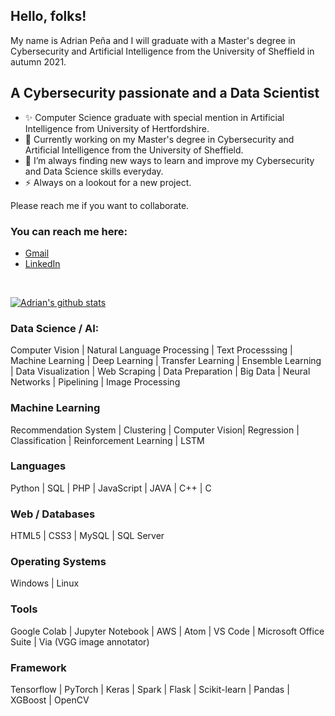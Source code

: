 ## Hello, folks!
My name is Adrian Peña and I will graduate with a Master's degree in Cybersecurity and Artificial Intelligence from the University of Sheffield in autumn 2021.

## A Cybersecurity passionate and a Data Scientist

- ✨ Computer Science graduate with special mention in Artificial Intelligence from University of Hertfordshire.
- 🌱 Currently working on my Master's degree in Cybersecurity and Artificial Intelligence from the University of Sheffield.
- 👯 I’m always finding new ways to learn and improve my Cybersecurity and Data Science skills everyday.
- :zap: Always on a lookout for a new project.

Please reach me if you want to collaborate.

### You can reach me here:

- [Gmail](mailto:apenah05@gmail.com)
- [LinkedIn](https://www.linkedin.com/in/adrian-pe%C3%B1a-hern%C3%A1ndez-0001391a2/)

<br />

[![Adrian's github stats](https://github-readme-stats.vercel.app/api?username=Adrianlkop&count_private=true&show_icons=true&theme=radical&hide_rank=false)](https://github.com/anuraghazra/github-readme-stats)

### Data Science / AI:

Computer Vision | Natural Language Processing | Text Processsing | Machine Learning | Deep Learning | Transfer Learning | Ensemble Learning | Data Visualization |
Web Scraping | Data Preparation | Big Data | Neural Networks | Pipelining | Image Processing

### Machine Learning
Recommendation System | Clustering | Computer Vision| Regression | Classification | Reinforcement Learning | LSTM

### Languages
Python | SQL | PHP | JavaScript | JAVA | C++ | C

### Web / Databases
HTML5 | CSS3 | MySQL | SQL Server

### Operating Systems
Windows | Linux

### Tools
Google Colab | Jupyter Notebook | AWS | Atom | VS Code | Microsoft Office Suite | Via (VGG image annotator)

### Framework
 Tensorflow | PyTorch | Keras | Spark | Flask | Scikit-learn | Pandas | XGBoost | OpenCV

</details> 

  

